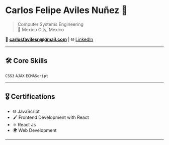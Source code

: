 # Carlos Felipe Aviles Nuñez 🌟

> Computer Systems Engineering  
> 📍 Mexico City, Mexico

📩 **[carlosfavilesn@gmail.com](mailto:carlosfavilesn@gmail.com)** | 🌐 [LinkedIn](www.linkedin.com/in/carlos-felipe-aviles-nuñez-0aaa8385)

---

## 🛠 Core Skills

`CSS3` `AJAX` `ECMAScript`

---

## 🎖 Certifications

- 🌐 JavaScript
- 🖌 Frontend Development with React
- ⚛ React Js
- 🌍 Web Development

---
